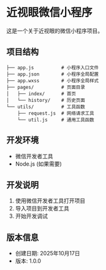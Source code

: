 # 近视眼微信小程序

这是一个关于近视眼的微信小程序项目。

## 项目结构

```
├── app.js          # 小程序入口文件
├── app.json        # 小程序全局配置
├── app.wxss        # 小程序全局样式
├── pages/          # 页面目录
│   ├── index/      # 首页
│   └── history/    # 历史页面
└── utils/          # 工具函数
    ├── request.js  # 网络请求工具
    └── util.js     # 通用工具函数
```

## 开发环境

- 微信开发者工具
- Node.js (如果需要)

## 开发说明

1. 使用微信开发者工具打开项目
2. 导入项目到开发者工具
3. 开始开发调试

## 版本信息

- 创建日期: 2025年10月17日
- 版本: 1.0.0